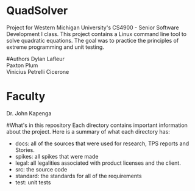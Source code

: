 # QuadSolver

Project for Western Michigan University's CS4900 - Senior Software Development I class.
This project contains a Linux command line tool to solve quadratic equations. The goal was to
practice the principles of extreme programming and unit testing.

#Authors
Dylan Lafleur\
Paxton Plum\
Vinicius Petrelli Cicerone

# Faculty
Dr. John Kapenga

#What's in this repository
Each directory contains important information about the project.
Here is a summary of what each directory has:

- docs: all of the sources that were used for research, TPS reports and Stories.
- spikes: all spikes that were made
- legal: all legalities associated with product licenses and the client.
- src: the source code
- standard: the standards for all of the requirements
- test: unit tests 